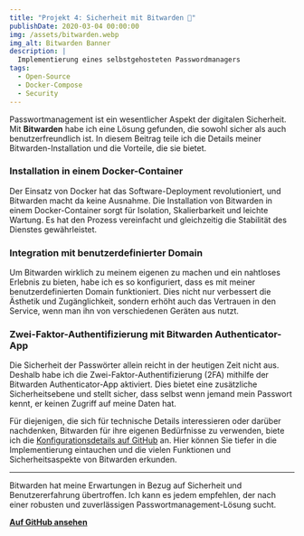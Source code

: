 ```yaml
---
title: "Projekt 4: Sicherheit mit Bitwarden 🔐"
publishDate: 2020-03-04 00:00:00
img: /assets/bitwarden.webp
img_alt: Bitwarden Banner
description: |
  Implementierung eines selbstgehosteten Passwordmanagers
tags:
  - Open-Source
  - Docker-Compose
  - Security
---
```


Passwortmanagement ist ein wesentlicher Aspekt der digitalen Sicherheit. Mit **Bitwarden** habe ich eine Lösung gefunden, die sowohl sicher als auch benutzerfreundlich ist. In diesem Beitrag teile ich die Details meiner Bitwarden-Installation und die Vorteile, die sie bietet.

### Installation in einem Docker-Container

Der Einsatz von Docker hat das Software-Deployment revolutioniert, und Bitwarden macht da keine Ausnahme. Die Installation von Bitwarden in einem Docker-Container sorgt für Isolation, Skalierbarkeit und leichte Wartung. Es hat den Prozess vereinfacht und gleichzeitig die Stabilität des Dienstes gewährleistet.

### Integration mit benutzerdefinierter Domain

Um Bitwarden wirklich zu meinem eigenen zu machen und ein nahtloses Erlebnis zu bieten, habe ich es so konfiguriert, dass es mit meiner benutzerdefinierten Domain funktioniert. Dies nicht nur verbessert die Ästhetik und Zugänglichkeit, sondern erhöht auch das Vertrauen in den Service, wenn man ihn von verschiedenen Geräten aus nutzt.

### Zwei-Faktor-Authentifizierung mit Bitwarden Authenticator-App

Die Sicherheit der Passwörter allein reicht in der heutigen Zeit nicht aus. Deshalb habe ich die Zwei-Faktor-Authentifizierung (2FA) mithilfe der Bitwarden Authenticator-App aktiviert. Dies bietet eine zusätzliche Sicherheitsebene und stellt sicher, dass selbst wenn jemand mein Passwort kennt, er keinen Zugriff auf meine Daten hat.

Für diejenigen, die sich für technische Details interessieren oder darüber nachdenken, Bitwarden für ihre eigenen Bedürfnisse zu verwenden, biete ich die [Konfigurationsdetails auf GitHub](https://github.com/dani-garcia/vaultwarden) an. Hier können Sie tiefer in die Implementierung eintauchen und die vielen Funktionen und Sicherheitsaspekte von Bitwarden erkunden.

---

Bitwarden hat meine Erwartungen in Bezug auf Sicherheit und Benutzererfahrung übertroffen. Ich kann es jedem empfehlen, der nach einer robusten und zuverlässigen Passwortmanagement-Lösung sucht.

[**Auf GitHub ansehen**](https://github.com/dani-garcia/vaultwarden)
